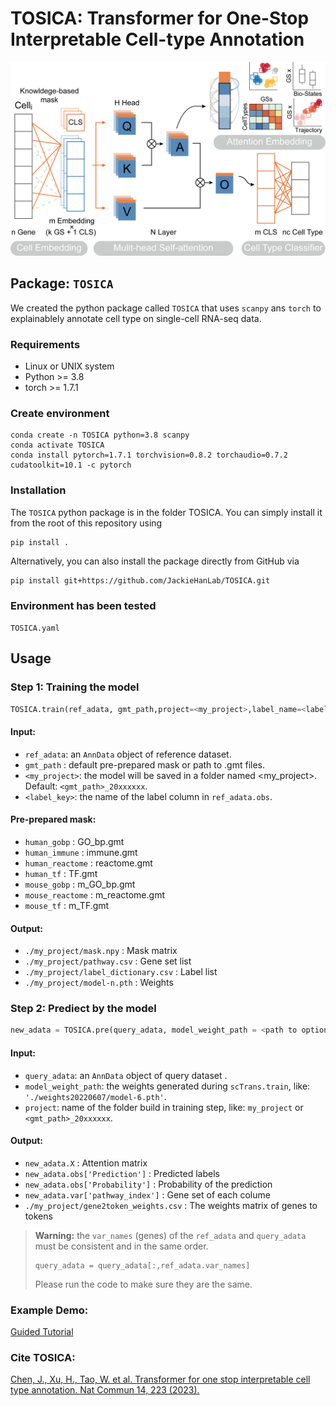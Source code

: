 # TOSICA: Transformer for One-Stop Interpretable Cell-type Annotation

![Workflow](./figure.png)

## Package: `TOSICA`

We created the python package called `TOSICA` that uses `scanpy` ans `torch` to explainablely annotate cell type on single-cell RNA-seq data.

### Requirements

+ Linux or UNIX system
+ Python >= 3.8
+ torch >= 1.7.1

### Create environment

```
conda create -n TOSICA python=3.8 scanpy
conda activate TOSICA
conda install pytorch=1.7.1 torchvision=0.8.2 torchaudio=0.7.2 cudatoolkit=10.1 -c pytorch
```

### Installation

The `TOSICA` python package is in the folder TOSICA. You can simply install it from the root of this repository using

```
pip install .
```

Alternatively, you can also install the package directly from GitHub via

```
pip install git+https://github.com/JackieHanLab/TOSICA.git
```

### Environment has been tested

`TOSICA.yaml`

## Usage

### Step 1: Training the model

```py
TOSICA.train(ref_adata, gmt_path,project=<my_project>,label_name=<label_key>)
```

#### Input:

+ `ref_adata`: an `AnnData` object of reference dataset.
+ `gmt_path` : default pre-prepared mask or path to .gmt files.
+ `<my_project>`: the model will be saved in a folder named <my_project>. Default: `<gmt_path>_20xxxxxx`.
+ `<label_key>`: the name of the label column in `ref_adata.obs`.

#### Pre-prepared mask:

+ `human_gobp` : GO_bp.gmt
+ `human_immune` : immune.gmt
+ `human_reactome` : reactome.gmt
+ `human_tf` : TF.gmt
+ `mouse_gobp` : m_GO_bp.gmt
+ `mouse_reactome` : m_reactome.gmt
+ `mouse_tf` : m_TF.gmt

#### Output:

+ `./my_project/mask.npy` : Mask matrix
+ `./my_project/pathway.csv` : Gene set list
+ `./my_project/label_dictionary.csv` : Label list
+ `./my_project/model-n.pth` : Weights

### Step 2: Prediect by the model

```py
new_adata = TOSICA.pre(query_adata, model_weight_path = <path to optional weight>,project=<my_project>)
```

#### Input:

+ `query_adata`: an `AnnData` object of query dataset .
+ `model_weight_path`: the weights generated during `scTrans.train`, like: `'./weights20220607/model-6.pth'`.
+ `project`: name of the folder build in training step, like: `my_project` or `<gmt_path>_20xxxxxx`.

#### Output:

+ `new_adata.X` : Attention matrix
+ `new_adata.obs['Prediction']` : Predicted labels
+ `new_adata.obs['Probability']` : Probability of the prediction
+ `new_adata.var['pathway_index']` : Gene set of each colume
+ `./my_project/gene2token_weights.csv` : The weights matrix of genes to tokens

> **Warning:** the `var_names` (genes) of the `ref_adata` and `query_adata` must be consistent and in the same order.
> ```
> query_adata = query_adata[:,ref_adata.var_names]
> ```
> Please run the code to make sure they are the same.  


### Example Demo:

[Guided Tutorial](test/tutorial.ipynb)

### Cite TOSICA:

[Chen, J., Xu, H., Tao, W. et al. Transformer for one stop interpretable cell type annotation. Nat Commun 14, 223 (2023).](https://doi.org/10.1038/s41467-023-35923-4)
